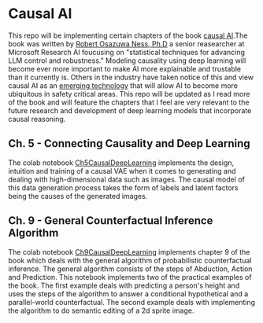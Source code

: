 # Causal AI

This repo will be implementing certain chapters of the book [causal AI](https://www.manning.com/books/causal-ai).The book was written by [Robert Osazuwa Ness, Ph.D](https://www.microsoft.com/en-us/research/people/robertness/) a senior reasearcher at Microsoft Research AI foucusing on "statistical techniques for advancing LLM control and robustness." Modeling causality using deep learning will become ever more important to make AI more explainable and trustable than it currently is. Others in the industry have taken notice of this  and view causal AI as an [emerging technology](https://www.weforum.org/stories/2024/04/causal-ai-decision-making/#:~:text=Causal%20AI%2C%20an%20emerging%20field%20that%20focuses,underlying%20causal%20structures%20that%20govern%20the%20world.) that will allow AI to become more ubiquitous in safety critical areas. This repo will be updated as I read more of the book and will feature the chapters that I feel are very relevant to the future research and development of deep learning models that incorporate causal reasoning. 

## Ch. 5 - Connecting Causality and Deep Learning

The colab notebook [Ch5CausalDeepLearning](https://github.com/AdamClarkStandke/CausalAI/blob/main/Ch5CausalDeepLearning.ipynb) implements the design, intuition and training of a causal VAE when it comes to generating and dealing with high-dimensional data such as images. The causal model of this data generation process takes the form of labels and latent factors being the causes of the generated images.

## Ch. 9 - General Counterfactual Inference Algorithm

The colab notebook [Ch9CausalDeepLearning](https://github.com/AdamClarkStandke/CausalAI/blob/main/Ch9_General_CounterFactual_Inference.ipynb) implements chapter 9 of the book which deals with the general algorithm of probabilistic counterfactual inference. The general algorithm consists of the steps of Abduction, Action and Prediction. This notebook implements two of the practical examples of the book. The first example deals with predicting a person's height and uses the steps of the algorithm to answer a conditional hypothetical and a parallel-world counterfactual. The second example deals with implementing the algorithm to do semantic editing of a 2d sprite image.    


